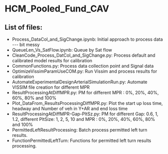 # HCM_Pooled_Fund_CAV

## List of files: 

- Process_DataCol_and_SigChange.ipynb: Initial approach to process data --- bit messy
- QueueLen_Vs_SatFlow.ipynb: Queue by Sat flow
- CleanCode_Process_DatCol_and_SigChange.py: Process default and calibrated model results for calibration
- CommonFunctions.py: Process data collection point and Signal data 
- OptimizeVissimParamUseCOM.py: Run Vissim and process results for calibration
- AutomateExperimentalDesignArterialSimulationRun.py: Automate VISSIM file creation for different MPR
- ResultProcessingAtDiffMPR.py: PM for different MPR : 0%, 20%, 40%, 60%, 80% and 100%
- Plot_DataFrom_ResultsProcessingDiffMPR.py: Plot the start up loss time, headway and Number of veh in Y+AR and end loss time 
- ResultProcessingAtDiffMPR-Gap-PltSz.py: PM for different Gap: 0.6, 1, 1.2, different PltSize: 1, 2, 5, 10 and MPR : 0%, 20%, 40%, 60%, 80% and 100%
- PermittedLeftResultProcessing: Batch process permitted left turn results.
- FunctionPermittedLeftTurn: Functions for permitted left turn results processing.

